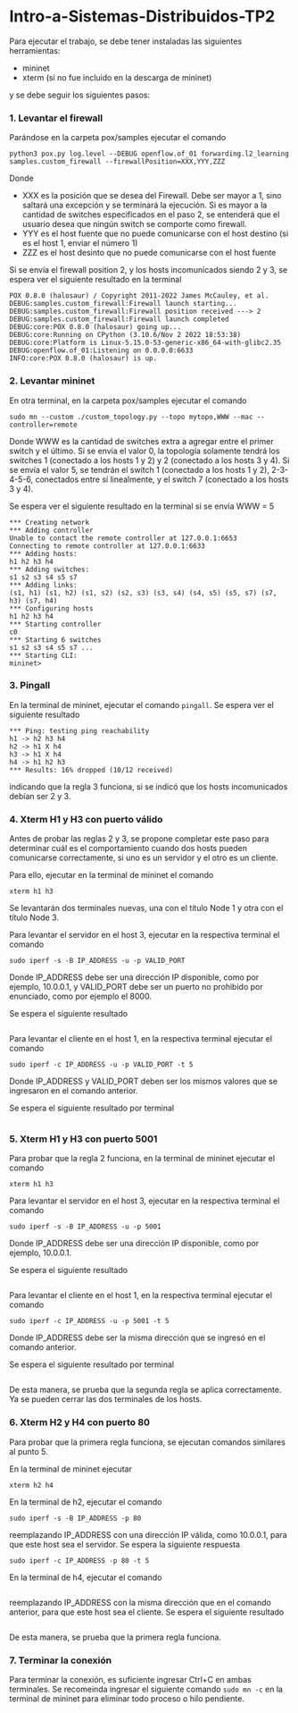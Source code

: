 # Intro-a-Sistemas-Distribuidos-TP2

Para ejecutar el trabajo, se debe tener instaladas las siguientes herramientas:
- mininet
- xterm (si no fue incluido en la descarga de mininet)


y se debe seguir los siguientes pasos:

### 1. Levantar el firewall
Parándose en la carpeta pox/samples ejecutar el comando
```
python3 pox.py log.level --DEBUG openflow.of_01 forwarding.l2_learning samples.custom_firewall --firewallPosition=XXX,YYY,ZZZ
```
Donde 
- XXX es la posición que se desea del Firewall. Debe ser mayor a 1, sino saltará una excepción y se terminará la ejecución. Si es mayor a la cantidad de switches especificados en el paso 2, se entenderá que el usuario desea que ningún switch se comporte como firewall.
- YYY es el host fuente que no puede comunicarse con el host destino (si es el host 1, enviar el número 1)
- ZZZ es el host desinto que no puede comunicarse con el host fuente


Si se envía el firewall position 2, y los hosts incomunicados siendo 2 y 3, se espera ver el siguiente resultado en la terminal
```
POX 0.8.0 (halosaur) / Copyright 2011-2022 James McCauley, et al.
DEBUG:samples.custom_firewall:Firewall launch starting...
DEBUG:samples.custom_firewall:Firewall position received ---> 2
DEBUG:samples.custom_firewall:Firewall launch completed
DEBUG:core:POX 0.8.0 (halosaur) going up...
DEBUG:core:Running on CPython (3.10.6/Nov 2 2022 18:53:38)
DEBUG:core:Platform is Linux-5.15.0-53-generic-x86_64-with-glibc2.35
DEBUG:openflow.of_01:Listening on 0.0.0.0:6633
INFO:core:POX 0.8.0 (halosaur) is up.

```



### 2. Levantar mininet
En otra terminal, en la carpeta pox/samples ejecutar el comando
```
sudo mn --custom ./custom_topology.py --topo mytopo,WWW --mac --controller=remote
```
Donde WWW es la cantidad de switches extra a agregar entre el primer switch y el último. Si se envía el valor 0, la topología solamente tendrá los switches 1 (conectado a los hosts 1 y 2) y 2 (conectado a los hosts 3 y 4). Si se envía el valor 5, se tendrán el switch 1 (conectado a los hosts 1 y 2), 2-3-4-5-6, conectados entre sí linealmente, y el switch 7 (conectado a los hosts 3 y 4).

Se espera ver el siguiente resultado en la terminal si se envía WWW = 5
```
*** Creating network
*** Adding controller
Unable to contact the remote controller at 127.0.0.1:6653
Connecting to remote controller at 127.0.0.1:6633
*** Adding hosts:
h1 h2 h3 h4 
*** Adding switches:
s1 s2 s3 s4 s5 s7 
*** Adding links:
(s1, h1) (s1, h2) (s1, s2) (s2, s3) (s3, s4) (s4, s5) (s5, s7) (s7, h3) (s7, h4) 
*** Configuring hosts
h1 h2 h3 h4 
*** Starting controller
c0 
*** Starting 6 switches
s1 s2 s3 s4 s5 s7 ...
*** Starting CLI:
mininet> 
```


### 3. Pingall
En la terminal de mininet, ejecutar el comando `pingall`. Se espera ver el siguiente resultado
```
*** Ping: testing ping reachability
h1 -> h2 h3 h4 
h2 -> h1 X h4 
h3 -> h1 X h4 
h4 -> h1 h2 h3 
*** Results: 16% dropped (10/12 received)

```

indicando que la regla 3 funciona, si se indicó que los hosts incomunicados debían ser 2 y 3.



### 4. Xterm H1 y H3 con puerto válido
Antes de probar las reglas 2 y 3, se propone completar este paso para determinar cuál es el comportamiento cuando dos hosts pueden comunicarse correctamente, si uno es un servidor y el otro es un cliente.

Para ello, ejecutar en la terminal de mininet el comando
```
xterm h1 h3
```

Se levantarán dos terminales nuevas, una con el título Node 1 y otra con el título Node 3.

Para levantar el servidor en el host 3, ejecutar en la respectiva terminal el comando
```
sudo iperf -s -B IP_ADDRESS -u -p VALID_PORT
```
Donde IP_ADDRESS debe ser una dirección IP disponible, como por ejemplo, 10.0.0.1, y VALID_PORT debe ser un puerto no prohibido por enunciado, como por ejemplo el 8000.

Se espera el siguiente resultado
```

```


Para levantar el cliente en el host 1, en la respectiva terminal ejecutar el comando
```
sudo iperf -c IP_ADDRESS -u -p VALID_PORT -t 5
```
Donde IP_ADDRESS y VALID_PORT deben ser los mismos valores que se ingresaron en el comando anterior.

Se espera el siguiente resultado por terminal
``` 

```

### 5. Xterm H1 y H3 con puerto 5001
Para probar que la regla 2 funciona, en la terminal de mininet ejecutar el comando 
```
xterm h1 h3
```

Para levantar el servidor en el host 3, ejecutar en la respectiva terminal el comando
```
sudo iperf -s -B IP_ADDRESS -u -p 5001
```
Donde IP_ADDRESS debe ser una dirección IP disponible, como por ejemplo, 10.0.0.1.

Se espera el siguiente resultado
```

```


Para levantar el cliente en el host 1, en la respectiva terminal ejecutar el comando
```
sudo iperf -c IP_ADDRESS -u -p 5001 -t 5
```
Donde IP_ADDRESS debe ser la misma dirección que se ingresó en el comando anterior.

Se espera el siguiente resultado por terminal
``` 

```

De esta manera, se prueba que la segunda regla se aplica correctamente. Ya se pueden cerrar las dos terminales de los hosts.

### 6. Xterm H2 y H4 con puerto 80
Para probar que la primera regla funciona, se ejecutan comandos similares al punto 5.

En la terminal de mininet ejecutar
```
xterm h2 h4
```

En la terminal de h2, ejecutar el comando
```
sudo iperf -s -B IP_ADDRESS -p 80
```
reemplazando IP_ADDRESS con una dirección IP válida, como 10.0.0.1, para que este host sea el servidor. Se espera la siguiente respuesta
```
sudo iperf -c IP_ADDRESS -p 80 -t 5
```

En la terminal de h4, ejecutar el comando
```

```
reemplazando IP_ADDRESS con la misma dirección que en el comando anterior, para que este host sea el cliente. Se espera el siguiente resultado
```

```

De esta manera, se prueba que la primera regla funciona.


### 7. Terminar la conexión
Para terminar la conexión, es suficiente ingresar Ctrl+C en ambas terminales. Se recomeinda ingresar el siguiente comando `sudo mn -c` en la terminal de mininet para eliminar todo proceso o hilo pendiente.




